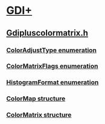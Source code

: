 # [GDI+](../_gdiplus/index.md)
## [Gdipluscolormatrix.h](index.md)
### [ColorAdjustType enumeration](../gdipluscolormatrix/ne-gdipluscolormatrix-coloradjusttype.md)
### [ColorMatrixFlags enumeration](../gdipluscolormatrix/ne-gdipluscolormatrix-colormatrixflags.md)
### [HistogramFormat enumeration](../gdipluscolormatrix/ne-gdipluscolormatrix-histogramformat.md)
### [ColorMap structure](../gdipluscolormatrix/ns-gdipluscolormatrix-colormap.md)
### [ColorMatrix structure](../gdipluscolormatrix/ns-gdipluscolormatrix-colormatrix.md)
